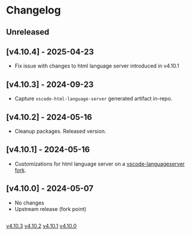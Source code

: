 # Changelog

## Unreleased

## [v4.10.4] - 2025-04-23

- Fix issue with changes to html language server introduced in v4.10.1

## [v4.10.3] - 2024-09-23

- Capture `vscode-html-language-server` generated artifact in-repo.

## [v4.10.2] - 2024-05-16

- Cleanup packages. Released version.

## [v4.10.1] - 2024-05-16

- Customizations for html language server on a [vscode-languageserver fork](https://github.com/zed-industries/vscode-languageserver).

## [v4.10.0] - 2024-05-07

- No changes
- Upstream release (fork point)

##

[v4.10.3](https://github.com/zed-industries/vscode-langservers-extracted/compare/v4.10.2...v4.10.3)
[v4.10.2](https://github.com/zed-industries/vscode-langservers-extracted/compare/v4.10.1...v4.10.2)
[v4.10.1](https://github.com/zed-industries/vscode-langservers-extracted/compare/v4.10.0...v4.10.1)
[v4.10.0](https://github.com/zed-industries/vscode-langservers-extracted/commit/0a7a86dd080ec1adfb61732c17ba59492719c001)
